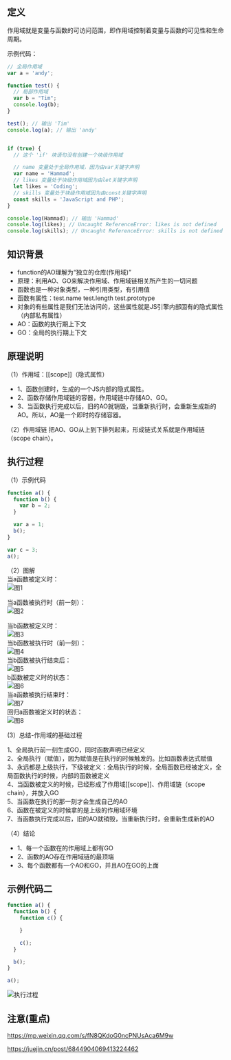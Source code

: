 ## 定义

作用域就是变量与函数的可访问范围，即作用域控制着变量与函数的可见性和生命周期。

示例代码：

```javascript
// 全局作用域
var a = 'andy';

function test() {
  // 局部作用域
  var b = "Tim";
  console.log(b);
}

test(); // 输出 'Tim'
console.log(a); // 输出 'andy'


if (true) {
  // 这个 'if' 块语句没有创建一个块级作用域

  // name 变量处于全局作用域，因为由var关键字声明
  var name = 'Hammad';
  // likes 变量处于块级作用域因为由let关键字声明
  let likes = 'Coding';
  // skills 变量处于块级作用域因为由const关键字声明
  const skills = 'JavaScript and PHP';
}

console.log(Hammad); // 输出 'Hammad'
console.log(likes); // Uncaught ReferenceError: likes is not defined
console.log(skills); // Uncaught ReferenceError: skills is not defined

```

## 知识背景

- function的AO理解为“独立的仓库(作用域)”
- 原理：利用AO、GO来解决作用域、作用域链相关所产生的一切问题
- 函数也是一种对象类型，一种引用类型，有引用值
- 函数有属性：test.name test.length test.prototype
- 对象的有些属性是我们无法访问的，这些属性就是JS引擎内部固有的隐式属性（内部私有属性）
- AO：函数的执行期上下文
- GO：全局的执行期上下文

## 原理说明

（1）作用域：[[scope]]（隐式属性）

- 1、函数创建时，生成的一个JS内部的隐式属性。
- 2、函数存储作用域链的容器，作用域链中存储AO、GO。
- 3、当函数执行完成以后，旧的AO就销毁，当重新执行时，会重新生成新的AO。所以，AO是一个即时的存储容器。

（2）作用域链 把AO、GO从上到下排列起来，形成链式关系就是作用域链（scope chain）。

## 执行过程

（1）示例代码

```javascript
function a() {
  function b() {
    var b = 2;
  }

  var a = 1;
  b();
}

var c = 3;
a();
```

（2）图解<br>
当a函数被定义时：<br>
![图1](http://liangxinghua.com/uploads/image/20190312/1552299401.png)  <br>

当a函数被执行时（前一刻）：<br>
![图2](http://liangxinghua.com/uploads/image/20190312/1552299402.png) <br>

当b函数被定义时：<br>
![图3](http://liangxinghua.com/uploads/image/20190312/1552299403.png) <br>
当b函数被执行时（前一刻）：<br>
![图4](http://liangxinghua.com/uploads/image/20190312/1552299404.png) <br>
当b函数被执行结束后：<br>
![图5](http://liangxinghua.com/uploads/image/20190312/1552299405.png) <br>
b函数被定义时的状态：<br>
![图6](http://liangxinghua.com/uploads/image/20190312/1552299406.png) <br>
当a函数被执行结束时：<br>
![图7](http://liangxinghua.com/uploads/image/20190312/1552299407.png) <br>
回归a函数被定义时的状态：<br>
![图8](http://liangxinghua.com/uploads/image/20190312/1552299408.png) <br>

(3）总结-作用域的基础过程  <br>

1、全局执行前一刻生成GO，同时函数声明已经定义  <br>
2、全局执行（赋值），因为赋值是在执行的时候触发的。比如函数表达式赋值  <br>
3、永远都是上级执行，下级被定义：全局执行的时候，全局函数已经被定义，全局函数执行的时候，内部的函数被定义  <br>
4、当函数被定义的时候，已经形成了作用域[[scope]]、作用域链（scope chain），并放入GO  <br>
5、当函数在执行的那一刻才会生成自己的AO  <br>
6、函数在被定义的时候拿的是上级的作用域环境  <br>
7、当函数执行完成以后，旧的AO就销毁，当重新执行时，会重新生成新的AO  <br>

（4）结论 <br>

- 1、每一个函数在的作用域上都有GO <br>
- 2、函数的AO存在作用域链的最顶端   <br>
- 3、每个函数都有一个AO和GO，并且AO在GO的上面  <br>

## 示例代码二

```javascript
function a() {
  function b() {
    function c() {

    }

    c();
  }

  b();
}

a();

```

![执行过程](http://liangxinghua.com/uploads/image/20190312/1552299409.png)


## 注意(重点)

https://mp.weixin.qq.com/s/fN8QKdoG0ncPNUsAca6M9w

https://juejin.cn/post/6844904069413224462
